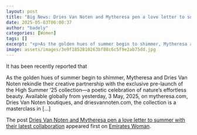 ```yaml
---
layout: post
title: "Big News: Dries Van Noten and Mytheresa pen a love letter to summer with their latest collaboration"
date: 2025-05-03T06:00:37
author: "badely"
categories: [Women]
tags: []
excerpt: "<p>As the golden hues of summer begin to shimmer, Mytheresa and Dries Van Noten rekindle their creative partnership with the exclusive pre-launch of t"
image: assets/images/3e9f1852810263bf88c6c5f9e2ab75dd.jpg
---
```


It has been recently reported that <p>As the golden hues of summer begin to shimmer, Mytheresa and Dries Van Noten rekindle their creative partnership with the exclusive pre-launch of the High Summer ’25 collection—a poetic celebration of nature’s effortless beauty. Available globally from yesterday, 3 May, 2025, on mytheresa.com, Dries Van Noten boutiques, and driesvannoten.com, the collection is a masterclass in [&#8230;]</p>
<p>The post <a href="https://emirateswoman.com/dries-van-noten-mytheresa-latest-collaboration/" rel="nofollow">Dries Van Noten and Mytheresa pen a love letter to summer with their latest collaboration</a> appeared first on <a href="https://emirateswoman.com" rel="nofollow">Emirates Woman</a>.</p>

